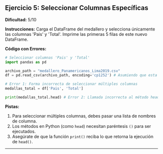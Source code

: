 ## Ejercicio 5: Seleccionar Columnas Específicas

**Dificultad:** 5/10

**Instrucciones:** Carga el DataFrame del medallero y selecciona únicamente las columnas 'Pais' y 'Total'. Imprime las primeras 5 filas de este nuevo DataFrame.

**Código con Errores:**

```python
# Seleccionar columnas 'Pais' y 'Total'
import pandas as pd

archivo_path = "medallero_Panamericanos_Lima2019.csv"
df = pd.read_csv(archivo_path, encoding='cp1252') # Asumiendo que esta codificación es correcta

# Error 1: Forma incorrecta de seleccionar múltiples columnas
medallas_total = df['Pais', 'Total']

print(medallas_total.head) # Error 2: Llamada incorrecta al método head, Error 3: No se imprime nada si head no se llama ()
```

**Pistas:**

1.  Para seleccionar múltiples columnas, debes pasar una lista de nombres de columna.
2.  Los métodos en Python (como `head`) necesitan paréntesis `()` para ser ejecutados.
3.  Asegúrate de que la función `print()` reciba lo que retorna la ejecución de `head()`.

---

